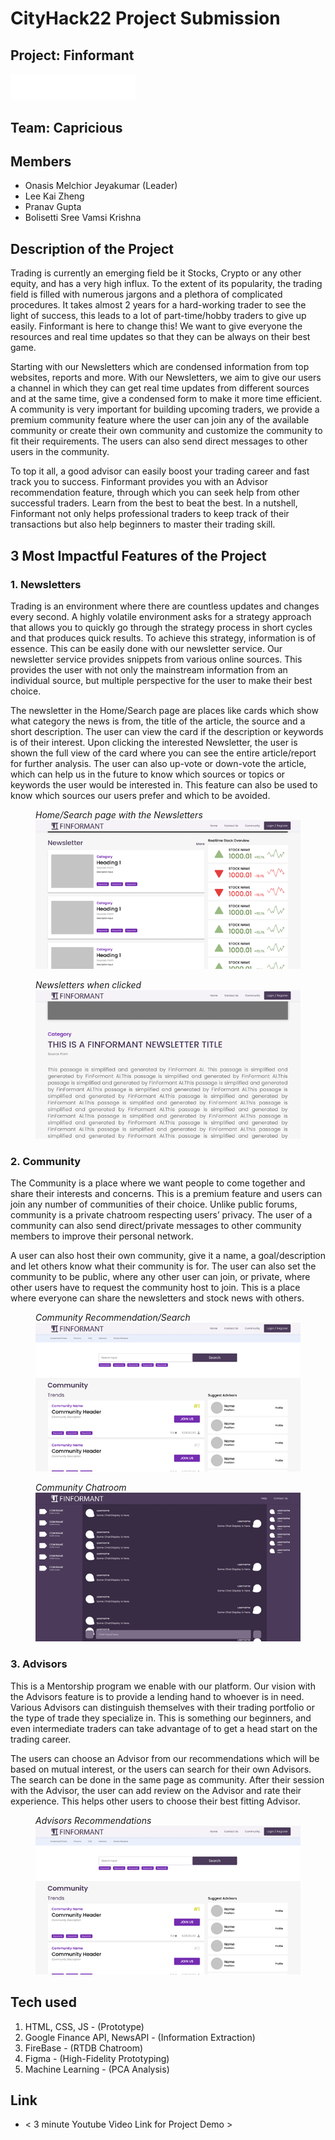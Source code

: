 # CityHack22 Project Submission
## Project: Finformant
<img src="logos/CityU_Hack_-02.png" width="200" alt="project_logo"/>

## Team: Capricious
## Members
- Onasis Melchior Jeyakumar (Leader)
- Lee Kai Zheng
- Pranav Gupta
- Bolisetti Sree Vamsi Krishna

## Description of the Project
Trading is currently an emerging field be it Stocks, Crypto or any other equity, and has a very high influx. To the extent of its popularity, the trading field is filled with numerous jargons and a plethora of complicated procedures. It takes almost 2 years for a hard-working trader to see the light of success, this leads to a lot of part-time/hobby traders to give up easily. Finformant is here to change this! We want to give everyone the resources and real time updates so that they can be always on their best game. 

Starting with our Newsletters which are condensed information from top websites, reports and more. With our Newsletters, we aim to give our users a channel in which they can get real time updates from different sources and at the same time, give a condensed form to make it more time efficient. A community is very important for building upcoming traders, we provide a premium community feature where the user can join any of the available community or create their own community and customize the community to fit their requirements. The users can also send direct messages to other users in the community.

To top it all, a good advisor can easily boost your trading career and fast track you to success. Finformant provides you with an Advisor recommendation feature, through which you can seek help from other successful traders. Learn from the best to beat the best. In a nutshell, Finformant not only helps professional traders to keep track of their transactions but also help beginners to master their trading skill.


## 3 Most Impactful Features of the Project
### 1. Newsletters
Trading is an environment where there are countless updates and changes every second. A highly volatile environment asks for a strategy approach that allows you to quickly go  through the strategy process in short cycles and that produces quick results. To achieve this strategy, information is of essence. This can be easily done with our newsletter service. Our newsletter service provides snippets from various online sources. This provides the user with not only the mainstream information from an individual source, but multiple perspective for the user to make their best choice. 

The newsletter in the Home/Search page are places like cards which show what category the news is from, the title of the article, the source and a short description. The user can view the card if the description or keywords is of their interest. Upon clicking the interested Newsletter, the user is shown the full view of the card where you can see the entire article/report for further analysis. The user can also up-vote or down-vote the article, which can help us in the future to know which sources or topics or keywords the user would be interested in. This feature can also be used to know which sources our users prefer and which to be avoided.

<figure class="image-caption">
  <em>Home/Search page with the Newsletters</em>
    <img src="screenshots/fig1.png" width="fill" alt="fig1">
</figure>

<figure class="image-caption">
  <em>Newsletters when clicked</em>
    <img src="screenshots/fig2.png" width="fill" alt="fig1">
</figure>

### 2. Community
The Community is a place where we want people to come together and share their interests and concerns. This is a premium feature and users can join any number of communities of their choice. Unlike public forums, community is a private chatroom respecting users’ privacy. The user of a community can also send direct/private messages to other community members to improve their personal network. 

A user can also host their own community, give it a name, a goal/description and let others know what their community is for. The user can also set the community to be public, where any other user can join, or private, where other users have to request the community host to join. This is a place where everyone can share the newsletters and stock news with others. 

<figure class="image-caption">
  <em>Community Recommendation/Search</em>
    <img src="screenshots/fig3.png" width="fill" alt="fig1">
</figure>

<figure class="image-caption">
  <em>Community Chatroom</em>
    <img src="screenshots/fig4.png" width="fill" alt="fig1">
</figure>

### 3. Advisors
This is a Mentorship program we enable with our platform. Our vision with the Advisors feature is to provide a lending hand to whoever is in need. Various Advisors can distinguish themselves with their trading portfolio or the type of trade they specialize in. This is something our beginners, and even intermediate traders can take advantage of to get a head start on the trading career. 

The users can choose an Advisor from our recommendations which will be based on mutual interest, or the users can search for their own Advisors. The search can be done in the same page as community. After their session with the Advisor, the user can add review on the Advisor and rate their experience. This helps other users to choose their best fitting Advisor. 

<figure class="image-caption">
  <em>Advisors Recommendations</em>
    <img src="screenshots/fig3.png" width="fill" alt="fig1">
</figure>

## Tech used 
1. HTML, CSS, JS - (Prototype)
2. Google Finance API, NewsAPI - (Information Extraction)
3. FireBase - (RTDB Chatroom)
4. Figma - (High-Fidelity Prototyping)
5. Machine Learning - (PCA Analysis)

## Link
- < 3 minute Youtube Video Link for Project Demo >
